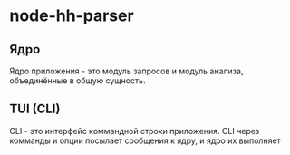 # node-hh-parser

## Ядро

Ядро приложения - это модуль запросов и модуль анализа, объединённые в общую сущность.

## TUI (CLI)

CLI - это интерфейс коммандной строки приложения.
CLI через комманды и опции посылает сообщения к ядру, и ядро их выполняет
